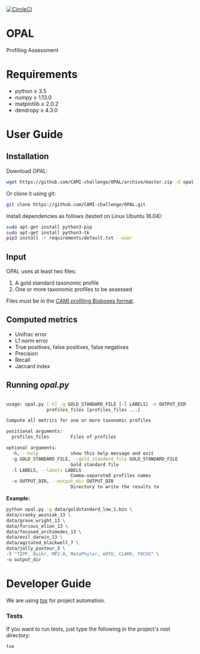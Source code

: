 [![CircleCI](https://circleci.com/gh/CAMI-challenge/OPAL.svg?style=svg)](https://circleci.com/gh/CAMI-challenge/OPAL)

# OPAL
Profiling Assessment

# Requirements

* python &ge; 3.5
* numpy &ge; 1.13.0
* matplotlib &ge; 2.0.2
* dendropy &ge; 4.3.0

# User Guide

## Installation

Download OPAL:
~~~BASH
wget https://github.com/CAMI-challenge/OPAL/archive/master.zip -O opal.zip
~~~
Or clone it using git:
~~~BASH
git clone https://github.com/CAMI-challenge/OPAL.git
~~~

Install dependencies as follows (tested on Linux Ubuntu 16.04):

~~~BASH
sudo apt-get install python3-pip
sudo apt-get install python3-tk
pip3 install -r requirements/default.txt --user
~~~

## Input
OPAL uses at least two files:
1. A gold standard taxonomic profile
2. One or more taxonomic profiles to be assessed

Files must be in the [CAMI profiling Bioboxes format](https://github.com/bioboxes/rfc/tree/master/data-format).

## Computed metrics

* Unifrac error
* L1 norm error
* True positives, false positives, false negatives
* Precision
* Recall
* Jaccard index

## Running _opal.py_
~~~BASH

usage: opal.py [-h] -g GOLD_STANDARD_FILE [-l LABELS] -o OUTPUT_DIR
               profiles_files [profiles_files ...]

Compute all metrics for one or more taxonomic profiles

positional arguments:
  profiles_files        Files of profiles

optional arguments:
  -h, --help            show this help message and exit
  -g GOLD_STANDARD_FILE, --gold_standard_file GOLD_STANDARD_FILE
                        Gold standard file
  -l LABELS, --labels LABELS
                        Comma-separated profiles names
  -o OUTPUT_DIR, --output_dir OUTPUT_DIR
                        Directory to write the results to
~~~
**Example:**
~~~BASH
python opal.py -g data/goldstandard_low_1.bin \
data/cranky_wozniak_13 \
data/grave_wright_13 \
data/furious_elion_13 \
data/focused_archimedes_13 \
data/evil_darwin_13 \
data/agitated_blackwell_7 \
data/jolly_pasteur_3 \
-l "TIPP, Quikr, MP2.0, MetaPhyler, mOTU, CLARK, FOCUS" \
-o output_dir
~~~

# Developer Guide

We are using [tox]((https://tox.readthedocs.io/en/latest/)) for project automation.

### Tests

If you want to run tests, just type the following in the project's root directory:

~~~BASH
tox
~~~

